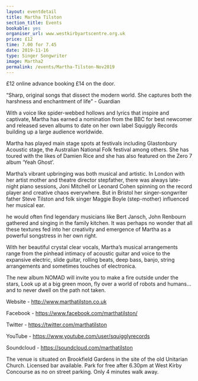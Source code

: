 ```yaml
---
layout: eventdetail
title: Martha Tilston
section_title: Events
bookable: yes
organiser_url: www.westkirbyartscentre.org.uk
price: £12
time: 7.00 for 7.45
date: 2019-11-16
type: Singer Songwriter
image: Martha2
permalink: /events/Martha-Tilston-Nov2019
---
```


£12 online advance booking £14 on the door.

“Sharp, original songs that dissect the modern world.
She captures both the harshness and enchantment of life” - Guardian


With a voice like spider-webbed hollows and lyrics that inspire and captivate, Martha has earned a
nomination from the BBC for best newcomer and released seven albums to date on her own label
 Squiggly Records building up a large audience worldwide.

Martha has played main stage spots at
 festivals including Glastonbury Acoustic stage, the Australian National Folk festival among others. She
 has toured with the likes of Damien Rice and she has also featured on the Zero 7 album ‘Yeah Ghost’.


Martha’s vibrant upbringing was both musical and artistic. In London with her artist mother and theatre
director stepfather, there was always late-night piano sessions, Joni Mitchell or Leonard Cohen
 spinning on the record player and creative chaos everywhere. But in Bristol her singer-songwriter
 father Steve Tilston and folk singer Maggie Boyle (step-mother) influenced her musical ear.

he would
 often find legendary musicians like Bert Jansch, John Renbourn gathered and singing in the family
kitchen. It was perhaps no wonder that all these textures fed into her creativity and emergence of
 Martha as a powerful songstress in her own right.

With her beautiful crystal clear vocals, Martha’s musical arrangements range from the pinhead
 intimacy of acoustic guitar and voice to the expansive electric, slide guitar, rolling beats, deep bass,
 banjo, string arrangements and sometimes touches of electronica.

The new album NOMAD will invite you to make a fire outside under the stars, Look up at a big green
 moon, fly over a world of robots and humans... and to never dwell on the path not taken.

Website - http://www.marthatilston.co.uk

Facebook - https://www.facebook.com/marthatilston/


Twitter - https://twitter.com/marthatilston

YouTube - https://www.youtube.com/user/squigglyrecords


Soundcloud - https://soundcloud.com/marthatilston

The venue is situated on Brookfield Gardens in the site of the old Unitarian Church. Licensed bar available. Park for free after 6.30pm at West Kirby Concourse as no on street parking. Only 4 minutes walk away.

